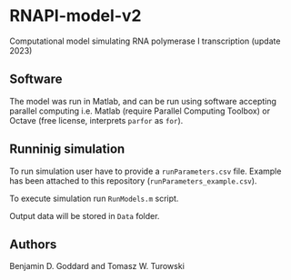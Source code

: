 # RNAPI-model-v2
Computational model simulating RNA polymerase I transcription (update 2023)


## Software
The model was run in Matlab, and can be run using software accepting parallel computing i.e. Matlab (require Parallel Computing Toolbox) or Octave (free license, interprets `parfor` as `for`).

## Runninig simulation

To run simulation user have to provide a `runParameters.csv` file. Example has been attached to this repository (`runParameters_example.csv`).

To execute simulation run `RunModels.m` script.

Output data will be stored in `Data` folder.

## Authors
Benjamin D. Goddard and Tomasz W. Turowski